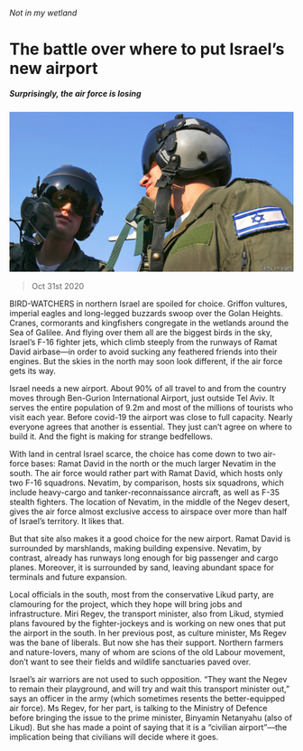 ###### Not in my wetland

# The battle over where to put Israel’s new airport 

##### Surprisingly, the air force is losing 

![image](images/20201031_MAP003_0.jpg) 

> Oct 31st 2020 

BIRD-WATCHERS in northern Israel are spoiled for choice. Griffon vultures, imperial eagles and long-legged buzzards swoop over the Golan Heights. Cranes, cormorants and kingfishers congregate in the wetlands around the Sea of Galilee. And flying over them all are the biggest birds in the sky, Israel’s F-16 fighter jets, which climb steeply from the runways of Ramat David airbase—in order to avoid sucking any feathered friends into their engines. But the skies in the north may soon look different, if the air force gets its way.

Israel needs a new airport. About 90% of all travel to and from the country moves through Ben-Gurion International Airport, just outside Tel Aviv. It serves the entire population of 9.2m and most of the millions of tourists who visit each year. Before covid-19 the airport was close to full capacity. Nearly everyone agrees that another is essential. They just can’t agree on where to build it. And the fight is making for strange bedfellows.


With land in central Israel scarce, the choice has come down to two air-force bases: Ramat David in the north or the much larger Nevatim in the south. The air force would rather part with Ramat David, which hosts only two F-16 squadrons. Nevatim, by comparison, hosts six squadrons, which include heavy-cargo and tanker-reconnaissance aircraft, as well as F-35 stealth fighters. The location of Nevatim, in the middle of the Negev desert, gives the air force almost exclusive access to airspace over more than half of Israel’s territory. It likes that.

But that site also makes it a good choice for the new airport. Ramat David is surrounded by marshlands, making building expensive. Nevatim, by contrast, already has runways long enough for big passenger and cargo planes. Moreover, it is surrounded by sand, leaving abundant space for terminals and future expansion.

Local officials in the south, most from the conservative Likud party, are clamouring for the project, which they hope will bring jobs and infrastructure. Miri Regev, the transport minister, also from Likud, stymied plans favoured by the fighter-jockeys and is working on new ones that put the airport in the south. In her previous post, as culture minister, Ms Regev was the bane of liberals. But now she has their support. Northern farmers and nature-lovers, many of whom are scions of the old Labour movement, don’t want to see their fields and wildlife sanctuaries paved over.

Israel’s air warriors are not used to such opposition. “They want the Negev to remain their playground, and will try and wait this transport minister out,” says an officer in the army (which sometimes resents the better-equipped air force). Ms Regev, for her part, is talking to the Ministry of Defence before bringing the issue to the prime minister, Binyamin Netanyahu (also of Likud). But she has made a point of saying that it is a “civilian airport”—the implication being that civilians will decide where it goes.

